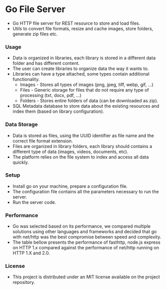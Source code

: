 # Go File Server
- Go HTTP file server for REST resource to store and load files.
- Utils to convert file formats, resize and cache images, store folders, generate zip files etc.



### Usage

- Data is organized in libraries, each library is stored in a different data folder and has different content.
- The user can create libraries to organize data the way it wants to.
- Libraries can have a type attached, some types contain additional functionality.
  - Images - Stores all types of images (png, jpeg, tiff, webp, gif, ...)
  - Files - Generic storage for files that do not require any type of processing (txt, docx, pdf, ...)
  - Folders - Stores entire folders of data (can be downloaded as zip).
- SQL Metadata database to store data about the existing resources and index them (based on library configuration).



### Data Storage

- Data is stored as files, using the UUID identifier as file name and the correct file format extension.
- Files are organized in library folders, each library should contains a different type of data (images, videos, documents, etc).
- The platform relies on the file system to index and access all data quickly.



### Setup

- Install go on your machine, prepare a configuration file.
- The configuration file contains all the parameters necessary to run the server.
- Run the server code.



### Performance

- Go was selected based on its performance, we compared multiple solutions using other languages and frameworks and decided that go with net/http was the best compromise between speed and complexity.
- The table bellow presents the performance of fasthttp, node.js express on HTTP 1.x compared against the performance of net/http running on HTTP 1.X and 2.0.



### License

- This project is distributed under an MIT license available on the project repository.
